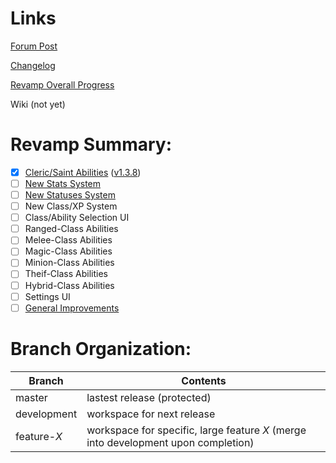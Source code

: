 # Links

[Forum Post](https://forums.terraria.org/index.php?threads/experience-and-classes.53048/)

[Changelog](../master/description.txt)

[Revamp Overall Progress](../../projects/1)

Wiki (not yet)

# Revamp Summary:
- [x] [Cleric/Saint Abilities](../../milestone/3) ([v1.3.8](../../releases/tag/v1.3.8))
- [ ] [New Stats System](../../milestone/1)
- [ ] [New Statuses System](../../milestone/4)
- [ ] New Class/XP System
- [ ] Class/Ability Selection UI
- [ ] Ranged-Class Abilities
- [ ] Melee-Class Abilities
- [ ] Magic-Class Abilities
- [ ] Minion-Class Abilities
- [ ] Theif-Class Abilities
- [ ] Hybrid-Class Abilities
- [ ] Settings UI
- [ ] [General Improvements](../../milestone/2)

# Branch Organization:
| Branch | Contents |
| ------ | ----------- |
| master | lastest release (protected) |
| development | workspace for next release |
| feature-*X* | workspace for specific, large feature *X* (merge into development upon completion) |
